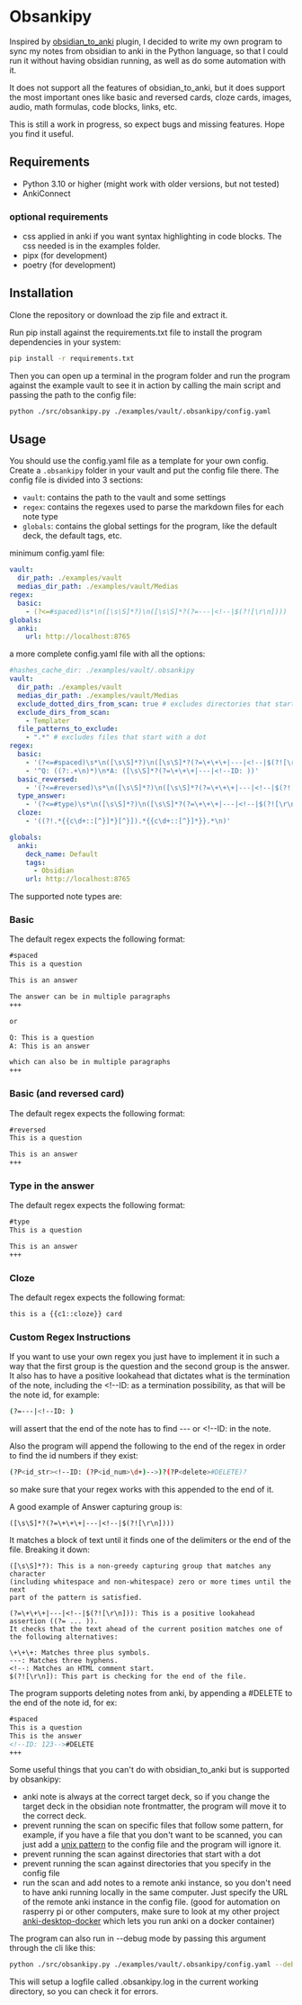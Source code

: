 # Obsankipy
Inspired by [obsidian_to_anki](https://github.com/Pseudonium/Obsidian_to_Anki) plugin, I decided to write my own program to sync my notes 
from obsidian to anki in the Python language, so that I could run it without having obsidian 
running, as well as do some automation with it.

It does not support all the features of obsidian_to_anki, but it does support the most important ones
like basic and reversed cards, cloze cards, images, audio, math formulas, code blocks, links, etc.

This is still a work in progress, so expect bugs and missing features. Hope you find it useful.

## Requirements
- Python 3.10 or higher (might work with older versions, but not tested)
- AnkiConnect

### optional requirements
- css applied in anki if you want syntax highlighting in code blocks. The css needed is in the examples folder.
- pipx (for development)
- poetry (for development)

## Installation

Clone the repository or download the zip file and extract it.

Run pip install against the requirements.txt file to install the program dependencies in your system:
```bash
pip install -r requirements.txt
```

Then you can open up a terminal in the program folder and run the program against the example vault to see it in action by calling the main script 
and passing the path to the config file:
```bash
python ./src/obsankipy.py ./examples/vault/.obsankipy/config.yaml
```



## Usage
You should use the config.yaml file as a template for your own config.
Create a `.obsankipy` folder in your vault and put the config file there.
The config file is divided into 3 sections:
- `vault`: contains the path to the vault and some settings
- `regex`: contains the regexes used to parse the markdown files for each note type
- `globals`: contains the global settings for the program, like the default deck, the default tags, etc.

minimum config.yaml file:
```yaml
vault:
  dir_path: ./examples/vault
  medias_dir_path: ./examples/vault/Medias
regex:
  basic:
    - (?<=#spaced)\s*\n([\s\S]*?)\n([\s\S]*?(?=---|<!--|$(?![\r\n])))
globals:
  anki:
    url: http://localhost:8765
```

a more complete config.yaml file with all the options:
```yaml
#hashes_cache_dir: ./examples/vault/.obsankipy
vault:
  dir_path: ./examples/vault
  medias_dir_path: ./examples/vault/Medias
  exclude_dotted_dirs_from_scan: true # excludes directories that start with a dot
  exclude_dirs_from_scan:
    - Templater
  file_patterns_to_exclude:
    - ".*" # excludes files that start with a dot
regex:
  basic:
    - '(?<=#spaced)\s*\n([\s\S]*?)\n([\s\S]*?(?=\+\+\+|---|<!--|$(?![\r\n])))'
    - '^Q: ((?:.+\n)*)\n*A: ([\s\S]*?(?=\+\+\+|---|<!--ID: ))'
  basic_reversed:
    - '(?<=#reversed)\s*\n([\s\S]*?)\n([\s\S]*?(?=\+\+\+|---|<!--|$(?![\r\n])))'
  type_answer:
    - '(?<=#type)\s*\n([\s\S]*?)\n([\s\S]*?(?=\+\+\+|---|<!--|$(?![\r\n])))'
  cloze:
    - '((?!.*{{c\d+::[^}]*}[^}]).*{{c\d+::[^}]*}}.*\n)'

globals:
  anki:
    deck_name: Default
    tags:
      - Obsidian
    url: http://localhost:8765
```


The supported note types are:
### Basic
The default regex expects the following format:
```markdown
#spaced
This is a question

This is an answer

The answer can be in multiple paragraphs
+++

or

Q: This is a question
A: This is an answer

which can also be in multiple paragraphs
+++

```
### Basic (and reversed card)
The default regex expects the following format:
```markdown
#reversed
This is a question

This is an answer
+++
```

### Type in the answer
The default regex expects the following format:
```markdown
#type
This is a question

This is an answer
+++
```

### Cloze
The default regex expects the following format:
```markdown
this is a {{c1::cloze}} card
```

### Custom Regex Instructions
If you want to use your own regex you just have to implement it in such a way that
the first group is the question and the second group is the answer. It also has to have a
positive lookahead that dictates what is the termination of the note, including
the <!--ID: as a termination possibility, as that will be the note id, for example:
```bash
(?=---|<!--ID: )
```
will assert that the end of the note has to find --- or <!--ID: in the note.

Also the program will append the following to the end of the regex
in order to find the id numbers if they exist:
```bash
(?P<id_str><!--ID: (?P<id_num>\d+)-->)?(?P<delete>#DELETE)?
```
so make sure that your regex works with this appended to the end of it.

A good example of Answer capturing group is:
```regexp
([\s\S]*?(?=\+\+\+|---|<!--|$(?![\r\n])))
```
It matches a block of text until it finds one of the delimiters or the end of the file.
Breaking it down:

```text
([\s\S]*?): This is a non-greedy capturing group that matches any character 
(including whitespace and non-whitespace) zero or more times until the next 
part of the pattern is satisfied.

(?=\+\+\+|---|<!--|$(?![\r\n])): This is a positive lookahead assertion ((?= ... )). 
It checks that the text ahead of the current position matches one of the following alternatives:

\+\+\+: Matches three plus symbols.
---: Matches three hyphens.
<!--: Matches an HTML comment start.
$(?![\r\n]): This part is checking for the end of the file.

```

The program supports deleting notes from anki, by appending a #DELETE to the end of the note id, for ex:

```markdown
#spaced
This is a question
This is the answer
<!--ID: 123-->#DELETE
+++
```
Some useful things that you can't do with obsidian_to_anki but is supported by obsankipy:
- anki note is always at the correct target deck, so if you change the target deck in the obsidian note frontmatter, the program will move it to the correct deck.
- prevent running the scan on specific files that follow some pattern, for example, if you have a file that you don't want to be scanned, you can just add a [unix pattern](https://docs.python.org/3/library/fnmatch.html) to the config file and the program will ignore it.
- prevent running the scan against directories that start with a dot
- prevent running the scan against directories that you specify in the config file
- run the scan and add notes to a remote anki instance, so you don't need to have anki running locally in the same computer. Just specify the URL of the remote anki instance in the config file. (good for automation on rasperry pi or other computers, make sure to look at my other project [anki-desktop-docker](https://github.com/mlcivilengineer/anki-desktop-docker) which lets you run anki on a docker container)

The program can also run in --debug mode by passing this argument through the cli like this:
```bash
python ./src/obsankipy.py ./examples/vault/.obsankipy/config.yaml --debug
```
This will setup a logfile called .obsankipy.log in the current working directory, so you can check it for errors.
